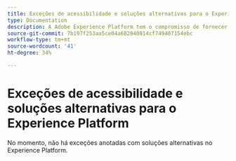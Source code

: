 ```yaml
---
title: Exceções de acessibilidade e soluções alternativas para o Experience Platform
type: Documentation
description: A Adobe Experience Platform tem o compromisso de fornecer recursos acessíveis e inclusivos para todos os indivíduos.
source-git-commit: 7b197f253aa5ce04a682040814cf749407154ebc
workflow-type: tm+mt
source-wordcount: '41'
ht-degree: 34%

---
```



# Exceções de acessibilidade e soluções alternativas para o Experience Platform

No momento, não há exceções anotadas com soluções alternativas no Experience Platform.